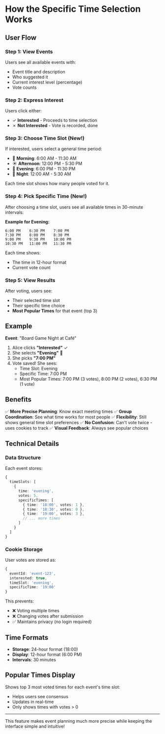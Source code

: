 # How the Specific Time Selection Works

## User Flow

### Step 1: View Events
Users see all available events with:
- Event title and description
- Who suggested it
- Current interest level (percentage)
- Vote counts

### Step 2: Express Interest
Users click either:
- ✓ **Interested** - Proceeds to time selection
- ✗ **Not Interested** - Vote is recorded, done

### Step 3: Choose Time Slot (New!)
If interested, users select a general time period:
- 🌅 **Morning**: 6:00 AM - 11:30 AM
- ☀️ **Afternoon**: 12:00 PM - 5:30 PM  
- 🌆 **Evening**: 6:00 PM - 11:30 PM
- 🌙 **Night**: 12:00 AM - 5:30 AM

Each time slot shows how many people voted for it.

### Step 4: Pick Specific Time (New!)
After choosing a time slot, users see all available times in 30-minute intervals:

**Example for Evening:**
```
6:00 PM    6:30 PM    7:00 PM
7:30 PM    8:00 PM    8:30 PM
9:00 PM    9:30 PM    10:00 PM
10:30 PM   11:00 PM   11:30 PM
```

Each time shows:
- The time in 12-hour format
- Current vote count

### Step 5: View Results
After voting, users see:
- Their selected time slot
- Their specific time choice
- **Most Popular Times** for that event (top 3)

## Example

**Event**: "Board Game Night at Café"

1. Alice clicks **"Interested"** ✓
2. She selects **"Evening"** 🌆
3. She picks **"7:00 PM"**
4. Vote saved! She sees:
   - Time Slot: Evening
   - Specific Time: 7:00 PM
   - Most Popular Times: 7:00 PM (3 votes), 8:00 PM (2 votes), 6:30 PM (1 vote)

## Benefits

✅ **More Precise Planning**: Know exact meeting times
✅ **Group Coordination**: See what time works for most people
✅ **Flexibility**: Still shows general time slot preferences
✅ **No Confusion**: Can't vote twice - uses cookies to track
✅ **Visual Feedback**: Always see popular choices

## Technical Details

### Data Structure

Each event stores:
```typescript
{
  timeSlots: [
    {
      time: 'evening',
      votes: 5,
      specificTimes: [
        { time: '18:00', votes: 1 },
        { time: '18:30', votes: 0 },
        { time: '19:00', votes: 3 },
        // ... more times
      ]
    }
  ]
}
```

### Cookie Storage

User votes are stored as:
```typescript
{
  eventId: 'event-123',
  interested: true,
  timeSlot: 'evening',
  specificTime: '19:00'
}
```

This prevents:
- ❌ Voting multiple times
- ❌ Changing votes after submission
- ✅ Maintains privacy (no login required)

## Time Formats

- **Storage**: 24-hour format (18:00)
- **Display**: 12-hour format (6:00 PM)
- **Intervals**: 30 minutes

## Popular Times Display

Shows top 3 most voted times for each event's time slot:
- Helps users see consensus
- Updates in real-time
- Only shows times with votes > 0

---

This feature makes event planning much more precise while keeping the interface simple and intuitive!
